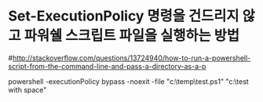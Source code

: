 # Set-ExecutionPolicy 명령을 건드리지 않고 파워쉘 스크립트 파일을 실행하는 방법

#http://stackoverflow.com/questions/13724940/how-to-run-a-powershell-script-from-the-command-line-and-pass-a-directory-as-a-p

powershell -executionPolicy bypass -noexit -file "c:\temp\test.ps1" "c:\test with space"
